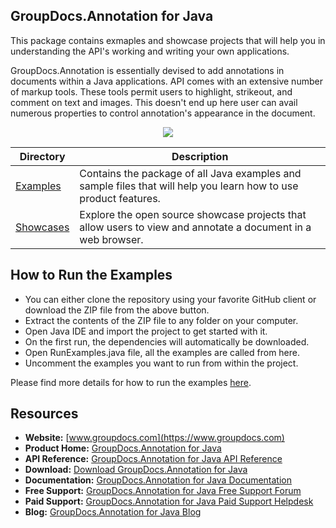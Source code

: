## GroupDocs.Annotation for Java

This package contains exmaples and showcase projects that will help you in understanding the API's working and writing your own applications.

GroupDocs.Annotation is essentially devised to add annotations in documents within a Java applications. API comes with an extensive number of markup tools. These tools permit users to highlight, strikeout, and comment on text and images. This doesn't end up here user can avail numerous properties to control annotation's appearance in the document.

<p align="center">

  <a title="Download complete GroupDocs.Annotation for Java source code" href="https://github.com/groupdocs-annotation/GroupDocs.Annotation-for-Java/archive/master.zip">
	<img src="https://raw.github.com/AsposeExamples/java-examples-dashboard/master/images/downloadZip-Button-Large.png" />
  </a>
</p>

Directory | Description
--------- | -----------
[Examples](https://github.com/groupdocs-annotation/GroupDocs.Annotation-for-Java/tree/master/Examples)  | Contains the package of all Java examples and sample files that will help you learn how to use product features. 
[Showcases](https://github.com/groupdocs-annotation/GroupDocs.Annotation-for-Java/tree/master/Showcase)  | Explore the open source showcase projects that allow users to view and annotate a document in a web browser.  

## How to Run the Examples

+ You can either clone the repository using your favorite GitHub client or download the ZIP file from the above button.
+ Extract the contents of the ZIP file to any folder on your computer.
+ Open Java IDE and import the project to get started with it.
+ On the first run, the dependencies will automatically be downloaded.
+ Open RunExamples.java file, all the examples are called from here.
+ Uncomment the examples you want to run from within the project.

Please find more details for how to run the examples [here](https://docs.groupdocs.com/display/annotationjava/How+to+Run+Examples).

##  Resources

+ **Website:** [www.groupdocs.com](https://www.groupdocs.com)
+ **Product Home:** [GroupDocs.Annotation for Java](https://products.groupdocs.com/annotation/java)
+ **API Reference:** [GroupDocs.Annotation for Java API Reference](https://apireference.groupdocs.com/java/annotation)
+ **Download:** [Download GroupDocs.Annotation for Java](https://artifact.groupdocs.com/repo/com/groupdocs/groupdocs-annotation/)
+ **Documentation:** [GroupDocs.Annotation for Java Documentation](https://docs.groupdocs.com/display/annotationjava/Home)
+ **Free Support:** [GroupDocs.Annotation for Java Free Support Forum](https://forum.groupdocs.com/c/annotation)
+ **Paid Support:** [GroupDocs.Annotation for Java Paid Support Helpdesk](https://helpdesk.groupdocs.com/)
+ **Blog:** [GroupDocs.Annotation for Java Blog](https://blog.groupdocs.com/category/groupdocs-annotation-product-family/)

